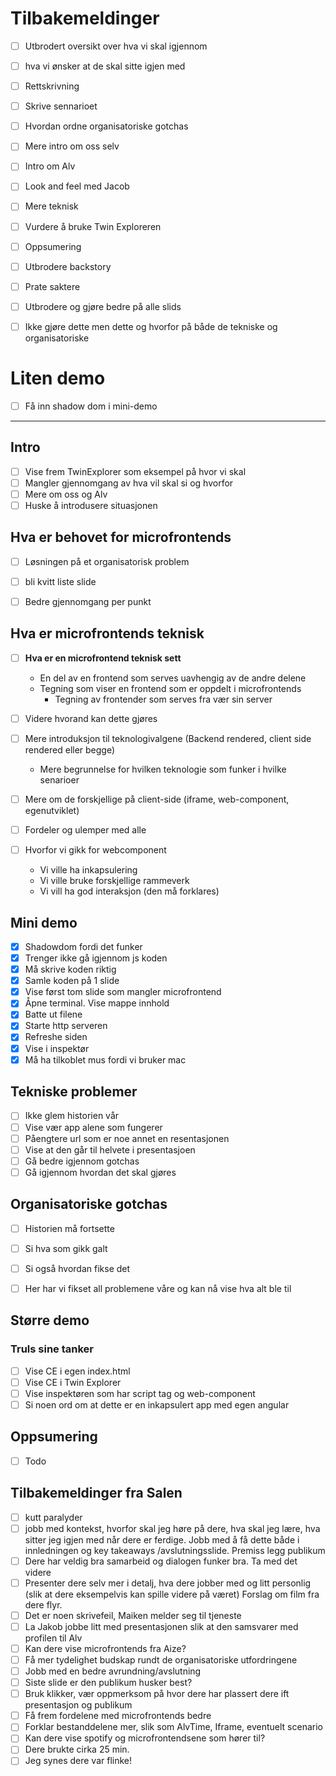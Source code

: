 # Tilbakemeldinger

- [ ] Utbrodert oversikt over hva vi skal igjennom
- [ ] hva vi ønsker at de skal sitte igjen med
- [ ] Rettskrivning
- [ ] Skrive sennarioet
- [ ] Hvordan ordne organisatoriske gotchas
- [ ] Mere intro om oss selv
- [ ] Intro om Alv
- [ ] Look and feel med Jacob
- [ ] Mere teknisk
- [ ] Vurdere å bruke Twin Exploreren
- [ ] Oppsumering
- [ ] Utbrodere backstory

- [ ] Prate saktere
- [ ] Utbrodere og gjøre bedre på alle slids
- [ ] Ikke gjøre dette men dette og hvorfor på både de tekniske og organisatoriske

# Liten demo

- [ ] Få inn shadow dom i mini-demo

---

## Intro

- [ ] Vise frem TwinExplorer som eksempel på hvor vi skal
- [ ] Mangler gjennomgang av hva vil skal si og hvorfor
- [ ] Mere om oss og Alv
- [ ] Huske å introdusere situasjonen

## Hva er behovet for microfrontends

- [ ] Løsningen på et organisatorisk problem

- [ ] bli kvitt liste slide
- [ ] Bedre gjennomgang per punkt

## Hva er microfrontends teknisk

- [ ] **Hva er en microfrontend teknisk sett**
  - En del av en frontend som serves uavhengig av de andre delene
  - Tegning som viser en frontend som er oppdelt i microfrontends
    - Tegning av frontender som serves fra vær sin server
- [ ] Videre hvorand kan dette gjøres
- [ ] Mere introduksjon til teknologivalgene (Backend rendered, client side rendered eller begge)

  - Mere begrunnelse for hvilken teknologie som funker i hvilke senarioer

- [ ] Mere om de forskjellige på client-side (iframe, web-component, egenutviklet)
- [ ] Fordeler og ulemper med alle
- [ ] Hvorfor vi gikk for webcomponent
  - Vi ville ha inkapsulering
  - Vi ville bruke forskjellige rammeverk
  - Vi vill ha god interaksjon (den må forklares)

## Mini demo

- [x] Shadowdom fordi det funker
- [x] Trenger ikke gå igjennom js koden
- [x] Må skrive koden riktig
- [x] Samle koden på 1 slide
- [x] Vise først tom slide som mangler microfrontend
- [x] Åpne terminal. Vise mappe innhold
- [x] Batte ut filene
- [x] Starte http serveren
- [x] Refreshe siden
- [x] Vise i inspektør
- [x] Må ha tilkoblet mus fordi vi bruker mac

## Tekniske problemer

- [ ] Ikke glem historien vår
- [ ] Vise vær app alene som fungerer
- [ ] Påengtere url som er noe annet en resentasjonen
- [ ] Vise at den går til helvete i presentasjoen
- [ ] Gå bedre igjennom gotchas
- [ ] Gå igjennom hvordan det skal gjøres

## Organisatoriske gotchas

- [ ] Historien må fortsette
- [ ] Si hva som gikk galt
- [ ] Si også hvordan fikse det

- [ ] Her har vi fikset all problemene våre og kan nå vise hva alt ble til

## Større demo

### Truls sine tanker

- [ ] Vise CE i egen index.html
- [ ] Vise CE i Twin Explorer
- [ ] Vise inspektøren som har script tag og web-component
- [ ] Si noen ord om at dette er en inkapsulert app med egen angular

## Oppsumering

- [ ] Todo


## Tilbakemeldinger fra Salen

- [ ] kutt paralyder
- [ ] jobb med kontekst, hvorfor skal jeg høre på dere, hva skal jeg lære, hva sitter jeg igjen med når dere er ferdige. Jobb med å få dette både i innledningen og  key takeaways /avslutningsslide. Premiss legg publikum
- [ ] Dere har veldig bra samarbeid og dialogen funker bra. Ta med det videre
- [ ] Presenter dere selv mer i detalj, hva dere jobber med og litt personlig (slik at dere eksempelvis kan spille videre på været) Forslag om film fra dere flyr.
- [ ] Det er noen skrivefeil, Maiken melder seg til tjeneste
- [ ] La Jakob jobbe litt med presentasjonen slik at den samsvarer med profilen til Alv
- [ ] Kan dere vise microfrontends fra Aize?
- [ ] Få mer tydelighet budskap rundt de organisatoriske utfordringene
- [ ] Jobb med en bedre avrundning/avslutning
- [ ] Siste slide er den publikum husker best?
- [ ] Bruk klikker, vær oppmerksom på hvor dere har plassert dere ift presentasjon og publikum
- [ ] Få frem fordelene med microfrontends bedre
- [ ] Forklar bestanddelene mer, slik som AlvTime, Iframe, eventuelt scenario
- [ ] Kan dere vise spotify og microfrontendsene som hører til?
- [ ] Dere brukte cirka 25 min.
- [ ] Jeg synes dere var flinke!
